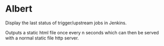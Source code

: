 Albert
======

Display the last status of trigger/upstream jobs in Jenkins.

Outputs a static html file once every n seconds which can then be served with a normal static file http server.

